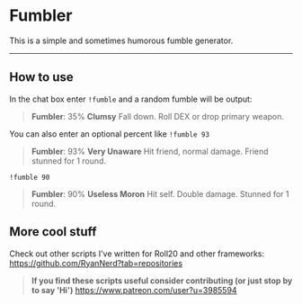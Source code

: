 Fumbler
=======

This is a simple and sometimes humorous fumble generator. 

----------

How to use
----------------

In the chat box enter `!fumble` and a random fumble will be output:

> **Fumbler**: 35% **Clumsy**
Fall down. Roll DEX or drop primary weapon.

You can also enter an optional percent like `!fumble 93`

> **Fumbler**: 93% **Very Unaware**
Hit friend, normal damage. Friend stunned for 1 round.


`!fumble 90`

> **Fumbler**: 90% **Useless Moron**
Hit self. Double damage. Stunned for 1 round.



More cool stuff
---------------

Check out other scripts I've written for Roll20 and other frameworks: https://github.com/RyanNerd?tab=repositories


> **If you find these scripts useful consider contributing (or just stop by to say 'Hi')**
https://www.patreon.com/user?u=3985594